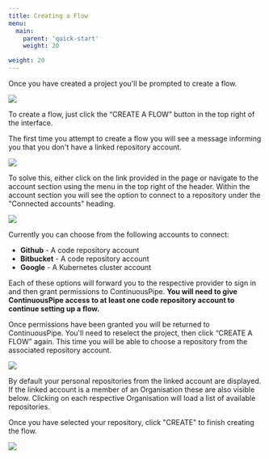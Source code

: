 ```yaml
---
title: Creating a Flow
menu:
  main:
    parent: 'quick-start'
    weight: 20

weight: 20
---
```

Once you have created a project you'll be prompted to create a flow.

![](/images/quick-start/project-view-new-project.png)

To create a flow, just click the “CREATE A FLOW” button in the top right of the interface.

The first time you attempt to create a flow you will see a message informing you that you don't have a linked repository account.

![](/images/quick-start/flow-create-a-flow-no-repo.png)

To solve this, either click on the link provided in the page or navigate to the account section using the menu in the top right of the header. Within the account section you will see the option to connect to a repository under the "Connected accounts" heading. 

![](/images/quick-start/connect-accounts-overview.png)

Currently you can choose from the following accounts to connect:
 
* **Github** - A code repository account
* **Bitbucket** - A code repository account
* **Google** - A Kubernetes cluster account

Each of these options will forward you to the respective provider to sign in and then grant permissions to ContinuousPipe. **You will need to give ContinuousPipe access to at least one code repository account to continue setting up a flow.**

Once permissions have been granted you will be returned to ContinuousPipe. You'll need to reselect the project, then click “CREATE A FLOW” again. This time you will be able to choose a repository from the associated repository account. 

![](/images/quick-start/flow-create-a-flow-choose-repo.png)

By default your personal repositories from the linked account are displayed. If the linked account is a member of an Organisation these are also visible below. Clicking on each respective Organisation will load a list of available repositories.

Once you have selected your repository, click "CREATE" to finish creating the flow.

![](/images/quick-start/project-flow-overview.png)
